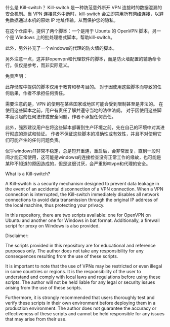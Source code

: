 什么是 Kill-switch？
Kill-switch 是一种防范意外断开 VPN 连接时的数据泄漏的安全机制。当 VPN 连接意外中断时，kill-switch 会立即禁用所有网络连接，以避免数据通过本机的原始 IP 地址传输，从而保护您的隐私。

在这个仓库中，提供了两个脚本：一个是用于 Ubuntu 的 OpenVPN 脚本，另一个是 Windows 上的批处理格式脚本，帮助kill-switch。

此外，另外补充了一个windows的代理的防火墙的脚本。

另外注意一点，这并非openvpn和代理软件的脚本，而是防火墙配置的辅助命令行。仅仅是参考，而非实际意义。

免责声明：

此存储库中提供的脚本仅用于教育和参考目的。 对于因使用这些脚本而导致的任何后果，作者不承担任何责任。

需要注意的是，VPN 的使用在某些国家或地区可能会受到限制甚至是非法的。 在使用这些脚本之前，用户有责任了解并遵守当地的法律法规。 对于因使用这些脚本而引起的任何法律或安全问题，作者不承担任何责任。

此外，强烈建议用户在将这些脚本部署到生产环境之前，先在自己的环境中对其进行彻底的测试和验证。 作者不保证这些脚本的准确性或有效性，并且不对使用它们可能产生的任何问题负责。

似乎windows11非常不稳定，总是短开重连，重启后，会非常反复，直到一段时间才能正常使用，这可能是windows的连接检查没有正常工作的缘故，也可能是某种不知道的原因造成的，但是这很讨厌，会严重影响vpn和代理的安全。


What is a Kill-switch?

A Kill-switch is a security mechanism designed to prevent data leakage in the event of an accidental disconnection of a VPN connection. When a VPN connection is interrupted, the Kill-switch immediately disables all network connections to avoid data transmission through the original IP address of the local machine, thus protecting your privacy.

In this repository, there are two scripts available: one for OpenVPN on Ubuntu and another one for Windows in bat format. Additionally, a firewall script for proxy on Windows is also provided.

Disclaimer:

The scripts provided in this repository are for educational and reference purposes only. The author does not take any responsibility for any consequences resulting from the use of these scripts.

It is important to note that the use of VPNs may be restricted or even illegal in some countries or regions. It is the responsibility of the user to understand and comply with local laws and regulations before using these scripts. The author will not be held liable for any legal or security issues arising from the use of these scripts.

Furthermore, it is strongly recommended that users thoroughly test and verify these scripts in their own environment before deploying them in a production environment. The author does not guarantee the accuracy or effectiveness of these scripts and cannot be held responsible for any issues that may arise from their use.
